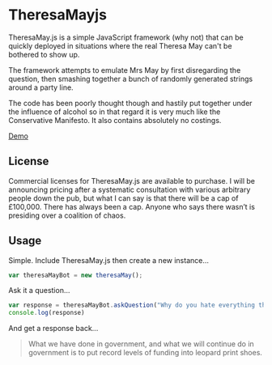 # TheresaMayjs

TheresaMay.js is a simple JavaScript framework (why not) that can be quickly deployed in situations where the real Theresa May can't be bothered to show up.

The framework attempts to emulate Mrs May by first disregarding the question, then smashing together a bunch of randomly generated strings around a party line.

The code has been poorly thought though and hastily put together under the influence of alcohol so in that regard it is very much like the Conservative Manifesto. It also contains absolutely no costings.

[Demo](https://scarylooking.github.io/theresamayjs)

## License

Commercial licenses for TheresaMay.js are available to purchase. I will be announcing pricing after a systematic consultation with various arbitrary people down the pub, but what I can say is that there will be a cap of £100,000. There has always been a cap. Anyone who says there wasn’t is presiding over a coalition of chaos.


## Usage

Simple. Include TheresaMay.js then create a new instance...

```javascript
var theresaMayBot = new theresaMay();
```

Ask it a question...

```javascript
var response = theresaMayBot.askQuestion("Why do you hate everything that is good and right in the world?")
console.log(response)
```

And get a response back...

> What we have done in government, and what we will continue do in government is to put record levels of funding into leopard print shoes.


